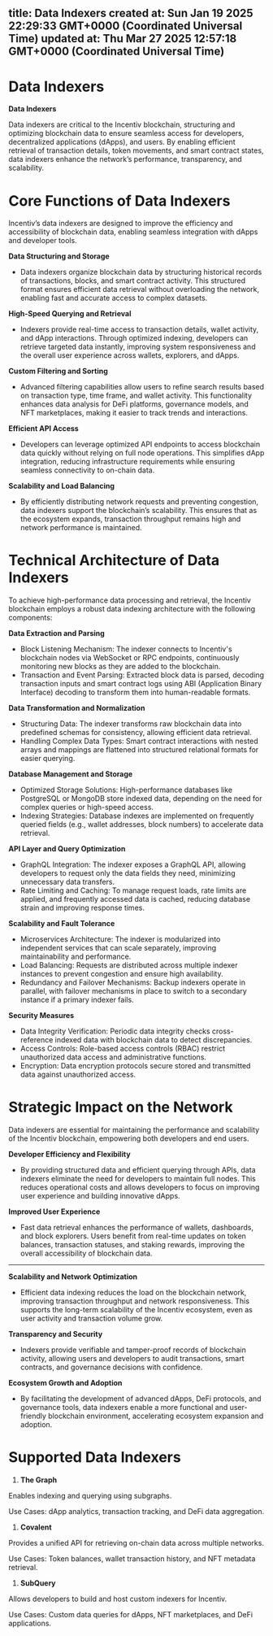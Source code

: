 
title: Data Indexers
created at: Sun Jan 19 2025 22:29:33 GMT+0000 (Coordinated Universal Time)
updated at: Thu Mar 27 2025 12:57:18 GMT+0000 (Coordinated Universal Time)
---

# Data Indexers

**Data Indexers**

Data indexers are critical to the Incentiv blockchain, structuring and optimizing blockchain data to ensure seamless access for developers, decentralized applications (dApps), and users. By enabling efficient retrieval of transaction details, token movements, and smart contract states, data indexers enhance the network’s performance, transparency, and scalability.

# Core Functions of Data Indexers

Incentiv’s data indexers are designed to improve the efficiency and accessibility of blockchain data, enabling seamless integration with dApps and developer tools.

**Data Structuring and Storage**

* Data indexers organize blockchain data by structuring historical records of transactions, blocks, and smart contract activity. This structured format ensures efficient data retrieval without overloading the network, enabling fast and accurate access to complex datasets.

**High-Speed Querying and Retrieval**

* Indexers provide real-time access to transaction details, wallet activity, and dApp interactions. Through optimized indexing, developers can retrieve targeted data instantly, improving system responsiveness and the overall user experience across wallets, explorers, and dApps.

**Custom Filtering and Sorting**

* Advanced filtering capabilities allow users to refine search results based on transaction type, time frame, and wallet activity. This functionality enhances data analysis for DeFi platforms, governance models, and NFT marketplaces, making it easier to track trends and interactions.

**Efficient API Access**

* Developers can leverage optimized API endpoints to access blockchain data quickly without relying on full node operations. This simplifies dApp integration, reducing infrastructure requirements while ensuring seamless connectivity to on-chain data.

**Scalability and Load Balancing**

* By efficiently distributing network requests and preventing congestion, data indexers support the blockchain’s scalability. This ensures that as the ecosystem expands, transaction throughput remains high and network performance is maintained.

# Technical Architecture of Data Indexers

To achieve high-performance data processing and retrieval, the Incentiv blockchain employs a robust data indexing architecture with the following components:

**Data Extraction and Parsing**

* Block Listening Mechanism: The indexer connects to Incentiv's blockchain nodes via WebSocket or RPC endpoints, continuously monitoring new blocks as they are added to the blockchain.
* Transaction and Event Parsing: Extracted block data is parsed, decoding transaction inputs and smart contract logs using ABI (Application Binary Interface) decoding to transform them into human-readable formats.

**Data Transformation and Normalization**

* Structuring Data: The indexer transforms raw blockchain data into predefined schemas for consistency, allowing efficient data retrieval.
* Handling Complex Data Types: Smart contract interactions with nested arrays and mappings are flattened into structured relational formats for easier querying.

**Database Management and Storage**

* Optimized Storage Solutions: High-performance databases like PostgreSQL or MongoDB store indexed data, depending on the need for complex queries or high-speed access.
* Indexing Strategies: Database indexes are implemented on frequently queried fields (e.g., wallet addresses, block numbers) to accelerate data retrieval.

**API Layer and Query Optimization**

* GraphQL Integration: The indexer exposes a GraphQL API, allowing developers to request only the data fields they need, minimizing unnecessary data transfers.
* Rate Limiting and Caching: To manage request loads, rate limits are applied, and frequently accessed data is cached, reducing database strain and improving response times.

**Scalability and Fault Tolerance**

* Microservices Architecture: The indexer is modularized into independent services that can scale separately, improving maintainability and performance.
* Load Balancing: Requests are distributed across multiple indexer instances to prevent congestion and ensure high availability.
* Redundancy and Failover Mechanisms: Backup indexers operate in parallel, with failover mechanisms in place to switch to a secondary instance if a primary indexer fails.

**Security Measures**

* Data Integrity Verification: Periodic data integrity checks cross-reference indexed data with blockchain data to detect discrepancies.
* Access Controls: Role-based access controls (RBAC) restrict unauthorized data access and administrative functions.
* Encryption: Data encryption protocols secure stored and transmitted data against unauthorized access.

#

# Strategic Impact on the Network

Data indexers are essential for maintaining the performance and scalability of the Incentiv blockchain, empowering both developers and end users.

**Developer Efficiency and Flexibility**

* By providing structured data and efficient querying through APIs, data indexers eliminate the need for developers to maintain full nodes. This reduces operational costs and allows developers to focus on improving user experience and building innovative dApps.

**Improved User Experience**

* Fast data retrieval enhances the performance of wallets, dashboards, and block explorers. Users benefit from real-time updates on token balances, transaction statuses, and staking rewards, improving the overall accessibility of blockchain data.

***

**Scalability and Network Optimization**

* Efficient data indexing reduces the load on the blockchain network, improving transaction throughput and network responsiveness. This supports the long-term scalability of the Incentiv ecosystem, even as user activity and transaction volume grow.

**Transparency and Security**

* Indexers provide verifiable and tamper-proof records of blockchain activity, allowing users and developers to audit transactions, smart contracts, and governance decisions with confidence.

**Ecosystem Growth and Adoption**

* By facilitating the development of advanced dApps, DeFi protocols, and governance tools, data indexers enable a more functional and user-friendly blockchain environment, accelerating ecosystem expansion and adoption.

# Supported Data Indexers

1. **The Graph**

Enables indexing and querying using subgraphs.

Use Cases: dApp analytics, transaction tracking, and DeFi data aggregation.

1. **Covalent**

Provides a unified API for retrieving on-chain data across multiple networks.

Use Cases: Token balances, wallet transaction history, and NFT metadata retrieval.

1. **SubQuery**

Allows developers to build and host custom indexers for Incentiv.

Use Cases: Custom data queries for dApps, NFT marketplaces, and DeFi applications.

          